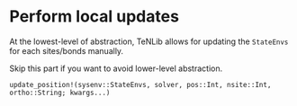 # Perform local updates

At the lowest-level of abstraction, TeNLib allows for updating the `StateEnvs` for each sites/bonds manually.

Skip this part if you want to avoid lower-level abstraction.

```@docs
update_position!(sysenv::StateEnvs, solver, pos::Int, nsite::Int, ortho::String; kwargs...)
```
